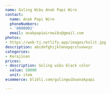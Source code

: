 ```yaml
---
name: Guling Wibu Anak Papi Wiro
contact:
  name: Anak Papi Wiro
  phoneNumbers:
  - '0000002'
  email: anakpapiwirowibu@gmail.com
photos:
- https://web-tj.netlify.app/images/kulit.jpg
description: abcdefghijklmnopqrstuvwxyz
categories:
- Kerajinan
prices:
- description: Guling wibu black color
  value: 50000
  unit: item
ecommerce: blibli.com/gulingwibuanakpapi

---
```

